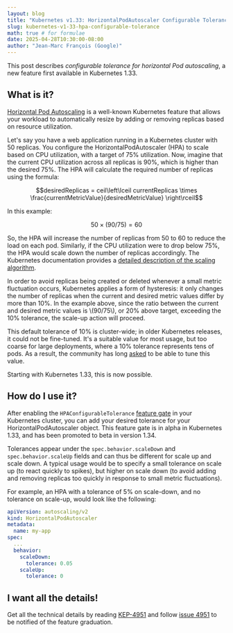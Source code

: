 ```yaml
---
layout: blog
title: "Kubernetes v1.33: HorizontalPodAutoscaler Configurable Tolerance"
slug: kubernetes-v1-33-hpa-configurable-tolerance
math: true # for formulae
date: 2025-04-28T10:30:00-08:00
author: "Jean-Marc François (Google)"
---
```


This post describes _configurable tolerance for horizontal Pod autoscaling_,
a new feature first available in Kubernetes 1.33.

## What is it?

[Horizontal Pod Autoscaling](/docs/tasks/run-application/horizontal-pod-autoscale/)
is a well-known Kubernetes feature that allows your workload to
automatically resize by adding or removing replicas based on resource
utilization.

Let's say you have a web application running in a Kubernetes cluster with 50
replicas. You configure the HorizontalPodAutoscaler (HPA) to scale based on
CPU utilization, with a target of 75% utilization. Now, imagine that the current
CPU utilization across all replicas is 90%, which is higher than the desired
75%. The HPA will calculate the required number of replicas using the formula:
```math
desiredReplicas = ceil\left\lceil currentReplicas \times \frac{currentMetricValue}{desiredMetricValue} \right\rceil
```

In this example:
```math
50 \times (90/75) = 60
```

So, the HPA will increase the number of replicas from 50 to 60 to reduce the
load on each pod. Similarly, if the CPU utilization were to drop below 75%, the
HPA would scale down the number of replicas accordingly. The Kubernetes
documentation provides a
[detailed description of the scaling algorithm](https://kubernetes.io/docs/tasks/run-application/horizontal-pod-autoscale/#algorithm-details).

In order to avoid replicas being created or deleted whenever a small metric
fluctuation occurs, Kubernetes applies a form of hysteresis: it only changes the
number of replicas when the current and desired metric values differ by more
than 10%. In the example above, since the ratio between the current and desired
metric values is \\(90/75\\), or 20% above target, exceeding the 10% tolerance,
the scale-up action will proceed.

This default tolerance of 10% is cluster-wide; in older Kubernetes releases, it
could not be fine-tuned. It's a suitable value for most usage, but too coarse
for large deployments, where a 10% tolerance represents tens of pods. As a
result, the community has long
[asked](https://github.com/kubernetes/kubernetes/issues/116984) to be able to
tune this value.

Starting with Kubernetes 1.33, this is now possible.

## How do I use it?

After enabling the `HPAConfigurableTolerance`
[feature gate](/docs/reference/command-line-tools-reference/feature-gates/) in
your Kubernetes cluster, you can add your desired tolerance for your
HorizontalPodAutoscaler object. This feature gate is in alpha in Kubernetes
1.33, and has been promoted to beta in version 1.34.

Tolerances appear under the `spec.behavior.scaleDown` and
`spec.behavior.scaleUp` fields and can thus be different for scale up and scale
down. A typical usage would be to specify a small tolerance on scale up (to
react quickly to spikes), but higher on scale down (to avoid adding and removing
replicas too quickly in response to small metric fluctuations).

For example, an HPA with a tolerance of 5% on scale-down, and no tolerance on
scale-up, would look like the following:

```yaml
apiVersion: autoscaling/v2
kind: HorizontalPodAutoscaler
metadata:
  name: my-app
spec:
  ...
  behavior:
    scaleDown:
      tolerance: 0.05
    scaleUp:
      tolerance: 0
```

## I want all the details!

Get all the technical details by reading
[KEP-4951](https://github.com/kubernetes/enhancements/tree/master/keps/sig-autoscaling/4951-configurable-hpa-tolerance)
and follow [issue 4951](https://github.com/kubernetes/enhancements/issues/4951)
to be notified of the feature graduation.
